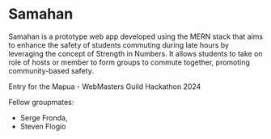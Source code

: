 # Samahan

Samahan is a prototype web app developed using the MERN stack that aims to enhance the safety of students commuting during late hours by leveraging the concept of Strength in Numbers. It allows students to take on role of hosts or member to form groups to commute together, promoting community-based safety.

Entry for the Mapua - WebMasters Guild Hackathon 2024

Fellow groupmates:
- Serge Fronda,
- Steven Flogio
